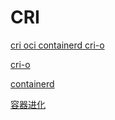 # CRI

[cri oci containerd cri-o](https://blog.csdn.net/weixin_40864891/article/details/86655846)

[cri-o](https://cri-o.io/)

[containerd](https://containerd.io/docs/getting-started/)

[容器进化](http://dockone.io/article/9231)
